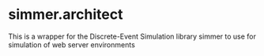 # simmer.architect
This is a wrapper for the Discrete-Event Simulation library simmer to use for simulation of web server environments
